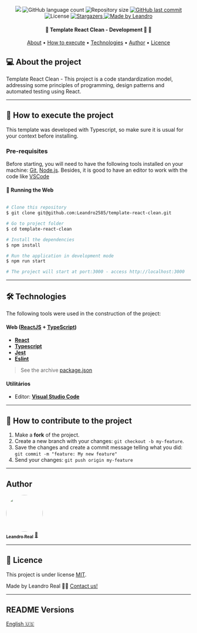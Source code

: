 <p align="center">
  <img src="https://snyk.io/test/github/Leandro2585/template-react-clean/badge.svg"/>
  <img alt="GitHub language count" src="https://img.shields.io/github/languages/count/Leandro2585/template-react-clean?color=%2304D361">

  <img alt="Repository size" src="https://img.shields.io/github/repo-size/Leandro2585/template-react-clean">
  
  <a href="https://github.com/Leandro2585/template-server/commits/master">
    <img alt="GitHub last commit" src="https://img.shields.io/github/last-commit/Leandro2585/template-react-clean">
  </a>
    
   <img alt="License" src="https://img.shields.io/badge/license-MIT-brightgreen">
   <a href="https://github.com/Leandro2585/template-react-clean/stargazers">
    <img alt="Stargazers" src="https://img.shields.io/github/stars/Leandro2585/template-react-clean?style=social">
  </a>

  <a href="https://github.com.br/Leandro2585">
    <img alt="Made by Leandro" src="https://img.shields.io/badge/made%20by-Leandro-%237519C1">
  </a>  
 
</p>

<h4 align="center"> 
	🚧  Template React Clean - Development 🚀 🚧
</h4>

<p align="center">
 <a href="#-about-the-project">About</a> •
 <a href="#-how-to-execute-the-project">How to execute</a> • 
 <a href="#-technologies">Technologies</a> • 
 <a href="#-author">Author</a> • 
 <a href="#user-content--licence">Licence</a>
</p>


## 💻 About the project

Template React Clean - This project is a code standardization model, addressing some principles of programming, design patterns and automated testing using React.

---

## 🚀 How to execute the project

This template was developed with Typescript, so make sure it is usual for your context before installing.

### Pre-requisites

Before starting, you will need to have the following tools installed on your machine:
[Git](https://git-scm.com), [Node.js](https://nodejs.org/en/). 
Besides, it is good to have an editor to work with the code like [VSCode](https://code.visualstudio.com/)

#### 🎲 Running the Web

```bash

# Clone this repository
$ git clone git@github.com:Leandro2585/template-react-clean.git

# Go to project folder
$ cd template-react-clean

# Install the dependencies
$ npm install

# Run the application in development mode
$ npm run start

# The project will start at port:3000 - access http://localhost:3000 

```

---

## 🛠 Technologies

The following tools were used in the construction of the project:

#### [](https://github.com/Leandro2585/template#server-nodejs--typescript)**Web**  ([ReactJS](https://reactjs.org/)  +  [TypeScript](https://www.typescriptlang.org/))

-   **[React](https://reactjs.org/)**
-   **[Typescript](https://typescriptlang.org)**
-   **[Jest](http://jestjs.io/)**
-   **[Eslint](https://eslint.org)**

> See the archive  [package.json](https://github.com/Leandro2585/template-react-clean/blob/master/package.json)


#### [](https://github.com/Leandro2585/CleanReact#utilit%C3%A1rios)**Utilitários**
 
-   Editor:  **[Visual Studio Code](https://code.visualstudio.com/)** 
---

## 💪 How to contribute to the project

1. Make a **fork** of the project.
2. Create a new branch with your changes: `git checkout -b my-feature`.
3. Save the changes and create a commit message telling what you did: `git commit -m "feature: My new feature"`
4. Send your changes: `git push origin my-feature`

---

##  Author

<a href="https://github.com/Leandro2585">
 <img style="border-radius: 50%;" src="https://avatars3.githubusercontent.com/u/49343139?s=460&u=56b59618079de8c4b47b717841307605c4eb74f8&v=4" width="100px;" alt=""/>
 <br />
 <sub><b>Leandro Real</b></sub></a> <a href="https://github.com/Leandro2585" title="Leandro">🚀</a>
 <br />

---

## 📝 Licence

This project is under license [MIT](./LICENSE).

Made by Leandro Real 👋🏽 [Contact us!](https://www.linkedin.com/in/leandro-r-434b811a5/)

---

##  README Versions

[English 🇺🇸](./README.md)
